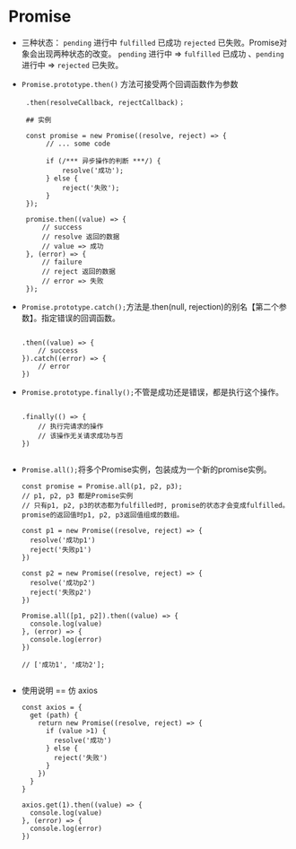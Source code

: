 # Promise

    
   *  三种状态： `pending` 进行中  `fulfilled` 已成功  `rejected` 已失败。Promise对象会出现两种状态的改变。 `pending` 进行中 => `fulfilled` 已成功 、`pending` 进行中 => `rejected` 已失败。
   
   *  `Promise.prototype.then()` 方法可接受两个回调函数作为参数
   
           
           .then(resolveCallback, rejectCallback)；
           
           ## 实例
    
           const promise = new Promise((resolve, reject) => {
                // ... some code
                
                if (/*** 异步操作的判断 ***/) {
                    resolve('成功');
                } else {
                    reject('失败');
                }
           });
           
           promise.then((value) => {
               // success
               // resolve 返回的数据
               // value => 成功
           }, (error) => {
               // failure
               // reject 返回的数据
               // error => 失败
           });
   
   *  `Promise.prototype.catch();`方法是.then(null, rejection)的别名【第二个参数】。指定错误的回调函数。
        
        ```
        
        .then((value) => {
            // success
        }).catch((error) => {
            // error
        })
        
        ```
        
   *  `Promise.prototype.finally();`不管是成功还是错误，都是执行这个操作。
    
        ```
        
        .finally(() => {
            // 执行完请求的操作
            // 该操作无关请求成功与否
        })
        
        
   * `Promise.all();`将多个Promise实例，包装成为一个新的promise实例。
    
        ```
        const promise = Promise.all(p1, p2, p3);
        // p1, p2, p3 都是Promise实例
        // 只有p1, p2, p3的状态都为fulfilled时, promise的状态才会变成fulfilled。promise的返回值时p1, p2, p3返回值组成的数组。
        
        const p1 = new Promise((resolve, reject) => {
          resolve('成功p1')
          reject('失败p1')
        })
    
        const p2 = new Promise((resolve, reject) => {
          resolve('成功p2')
          reject('失败p2')
        })
    
        Promise.all([p1, p2]).then((value) => {
          console.log(value)
        }, (error) => {
          console.log(error)
        })
        
        // ['成功1', '成功2'];
        
   
   *  使用说明 == 仿 axios
   
        ```
        const axios = {
          get (path) {
            return new Promise((resolve, reject) => {
              if (value >1) {
                resolve('成功')
              } else {
                reject('失败')
              }
            })
          }
        }
        
        axios.get(1).then((value) => {
          console.log(value)
        }, (error) => {
          console.log(error)
        })
        ```
       